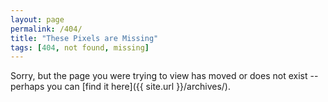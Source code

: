 ```yaml
---
layout: page
permalink: /404/
title: "These Pixels are Missing"
tags: [404, not found, missing]
---
```


Sorry, but the page you were trying to view has moved or does not exist -- perhaps you can [find it here]({{ site.url }}/archives/).
